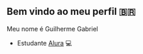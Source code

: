 ## Bem vindo ao meu perfil 🇧🇷

Meu nome é Guilherme Gabriel

 - Estudante [Alura](https://www.alura.com.br) 💻

